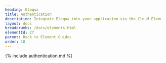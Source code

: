 ```yaml
---
heading: Eloqua
title: Authentication
description: Integrate Eloqua into your application via the Cloud Elements APIs.
layout: docs
breadcrumbs: /docs/elements.html
elementId: 27
parent: Back to Element Guides
order: 10
---
```


{% include authentication.md %}

